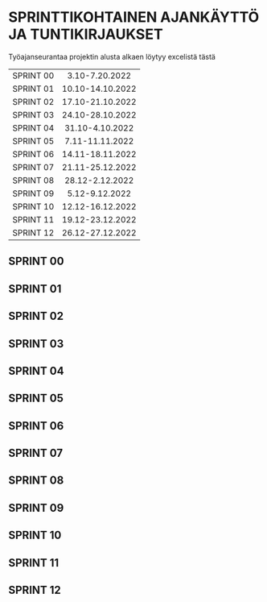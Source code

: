 # SPRINTTIKOHTAINEN AJANKÄYTTÖ JA TUNTIKIRJAUKSET

Työajanseurantaa projektin alusta alkaen löytyy excelistä tästä

| | |
|:-:|:-:|
| SPRINT 00 | 3.10-7.20.2022 |
| SPRINT 01 | 10.10-14.10.2022 |
| SPRINT 02 | 17.10-21.10.2022 |
| SPRINT 03 | 24.10-28.10.2022 |
| SPRINT 04 | 31.10-4.10.2022 |
| SPRINT 05 | 7.11-11.11.2022 |
| SPRINT 06 | 14.11-18.11.2022 |
| SPRINT 07 | 21.11-25.12.2022 |
| SPRINT 08 | 28.12-2.12.2022 |
| SPRINT 09 | 5.12-9.12.2022 |
| SPRINT 10 | 12.12-16.12.2022 |
| SPRINT 11 | 19.12-23.12.2022 |
| SPRINT 12 | 26.12-27.12.2022 |

## SPRINT 00
## SPRINT 01
## SPRINT 02
## SPRINT 03
## SPRINT 04
## SPRINT 05
## SPRINT 06
## SPRINT 07
## SPRINT 08
## SPRINT 09
## SPRINT 10
## SPRINT 11
## SPRINT 12

